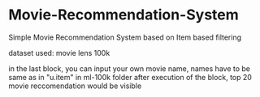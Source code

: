 # Movie-Recommendation-System
Simple Movie Recommendation System based on Item based filtering

dataset used: movie lens 100k 

in the last block, you can input your own movie name, names have to be same as in "u.item" in ml-100k folder
after execution of the block, top 20 movie reccomendation would be visible
